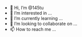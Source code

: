 - 👋 Hi, I’m @145tu
- 👀 I’m interested in ...
- 🌱 I’m currently learning ...
- 💞️ I’m looking to collaborate on ...
- 📫 How to reach me ...
<!---
145tu/145tu is a ✨ special ✨ repository because its `README.md` (this file) appears on your GitHub profile.
You can click the Preview link to take a look at your changes.
--->
